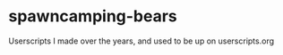 spawncamping-bears
==================

Userscripts I made over the years, and used to be up on userscripts.org

